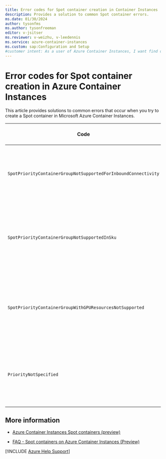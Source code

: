 ```yaml
---
title: Error codes for Spot container creation in Container Instances
description: Provides a solution to common Spot container errors.
ms.date: 01/30/2024
author: tysonfms
ms.author: tysonfreeman
editor: v-jsitser
ms.reviewer: v-weizhu, v-leedennis
ms.service: azure-container-instances
ms.custom: sap:Configuration and Setup
#customer intent: As a user of Azure Container Instances, I want find details and solutions to common user errors that involve Spot containers so that I can create Spot containers successfully.
---
```

# Error codes for Spot container creation in Azure Container Instances

This article provides solutions to common errors that occur when you try to create a Spot container in Microsoft Azure Container Instances.

| Code | Error message | Details and solution |
|--|--|--|
| `SpotPriorityContainerGroupNotSupportedForInboundConnectivity` | `Spot Priority is not supported for container groups with inbound connectivity.` | Remove the network-related properties from the request, and try again. |
| `SpotPriorityContainerGroupNotSupportedInSku` | `Spot Priority Container Group is not supported in '{xyz}' Sku.` | Only the **Standard** SKU is supported for Spot. Try again by specifying the **Standard** SKU. |
| `SpotPriorityContainerGroupWithGPUResourcesNotSupported` | `Spot Priority Container Groups that include containers requesting GPU resources are not supported.` | GPUs aren't supported for Spot containers. Remove the GPU from the request, and try again. |
| `PriorityNotSpecified` | `The 'Priority' must be one of 'Regular,Spot' for container group '{xyz}'.` | If the priority is mentioned in the request body, specify a value of `Regular` or `Spot`. |

## More information

- [Azure Container Instances Spot containers (preview)](/azure/container-instances/container-instances-spot-containers-overview)

- [FAQ - Spot containers on Azure Container Instances (Preview)](/azure/container-instances/container-instances-faq#spot-containers-on-azure-container-instances--preview)

[!INCLUDE [Azure Help Support](../../../includes/azure-help-support.md)]
